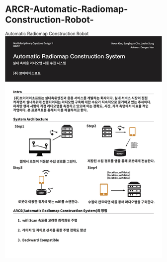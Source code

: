 # ARCR-Automatic-Radiomap-Construction-Robot-
Automatic Radiomap Construction Robot
![Alt text](/Image/poster.jpg?raw=true "Optional Title")
